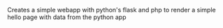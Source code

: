 Creates a simple webapp with python's flask
and php to render a simple hello page with data from the python app
